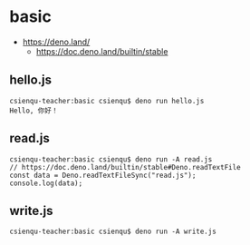# basic

* https://deno.land/
    * https://doc.deno.land/builtin/stable

## hello.js

```
csienqu-teacher:basic csienqu$ deno run hello.js
Hello, 你好！
```

## read.js

```
csienqu-teacher:basic csienqu$ deno run -A read.js
// https://doc.deno.land/builtin/stable#Deno.readTextFile
const data = Deno.readTextFileSync("read.js");
console.log(data);
```

## write.js

```
csienqu-teacher:basic csienqu$ deno run -A write.js
```